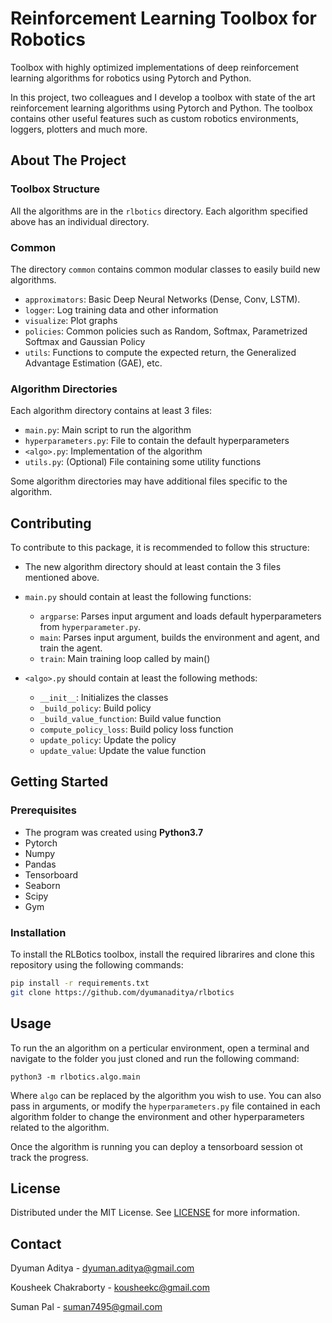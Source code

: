 # Reinforcement Learning Toolbox for Robotics

Toolbox with highly optimized implementations of deep reinforcement learning algorithms for robotics using Pytorch and Python.

In this project, two colleagues and I develop a toolbox with state of the art reinforcement learning algorithms using Pytorch and Python. The toolbox contains other useful features such as custom robotics environments, loggers, plotters and much more.

## About The Project
### Toolbox Structure
All the algorithms are in the `rlbotics` directory. Each algorithm specified above has an individual directory.

### Common
The directory `common` contains common modular classes to easily build new algorithms.
- `approximators`: Basic Deep Neural Networks (Dense, Conv, LSTM).
- `logger`: Log training data and other information
- `visualize`: Plot graphs
- `policies`: Common policies such as Random, Softmax, Parametrized Softmax and Gaussian Policy
- `utils`: Functions to compute the expected return, the Generalized Advantage Estimation (GAE), etc.

### Algorithm Directories
Each algorithm directory contains at least 3 files:
- `main.py`: Main script to run the algorithm
- `hyperparameters.py`: File to contain the default hyperparameters
- `<algo>.py`: Implementation of the algorithm
- `utils.py`: (Optional) File containing some utility functions

Some algorithm directories may have additional files specific to the algorithm.

## Contributing
To contribute to this package, it is recommended to follow this structure:
- The new algorithm directory should at least contain the 3 files mentioned above.
- `main.py` should contain at least the following functions:
  - `argparse`: Parses input argument and loads default hyperparameters from `hyperparameter.py`.
  - `main`: Parses input argument, builds the environment and agent, and train the agent.
  - `train`: Main training loop called by main()

- `<algo>.py` should contain at least the following methods:
  - `__init__`: Initializes the classes
  - `_build_policy`: Build policy
  - `_build_value_function`: Build value function
  - `compute_policy_loss`: Build policy loss function
  - `update_policy`: Update the policy
  - `update_value`: Update the value function

## Getting Started

### Prerequisites
* The program was created using **Python3.7**
* Pytorch
* Numpy
* Pandas
* Tensorboard
* Seaborn
* Scipy
* Gym

### Installation
To install the RLBotics toolbox, install the required librarires and clone this repository using the following commands:

```bash
pip install -r requirements.txt
git clone https://github.com/dyumanaditya/rlbotics
```

## Usage
To run the an algorithm on a perticular environment, open a terminal and navigate to the folder you just cloned and run the following command:
```
python3 -m rlbotics.algo.main
```
Where `algo` can be replaced by the algorithm you wish to use. You can also pass in arguments, or modify the `hyperparameters.py` file contained in each algorithm folder to change the environment and other hyperparameters related to the algorithm.

Once the algorithm is running you can deploy a tensorboard session ot track the progress.

## License
Distributed under the MIT License. See [LICENSE](LICENSE) for more information.

## Contact
Dyuman Aditya - dyuman.aditya@gmail.com

Kousheek Chakraborty - kousheekc@gmail.com

Suman Pal - suman7495@gmail.com
